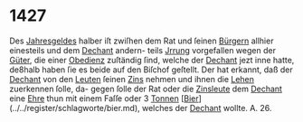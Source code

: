 # 1427

Des [Jahresgeldes](../../register/worte/jahresgeldes.md) halber iſt zwiſhen dem Rat und
ſeinen [Bürgern](../../register/worte/bürgern.md) allhier einesteils und dem [Dechant](../../register/worte/dechant.md) andern-
teils [Jrrung](../../register/worte/jrrung.md) vorgefallen wegen der [Güter](../../register/worte/güter.md), die einer
[Obedienz](../../register/worte/obedienz.md) zuſtändig ſind, welche der [Dechant](../../register/worte/dechant.md) jezt inne
hatte, de8halb haben ſie es beide auf den Biſchof geſtellt.
Der hat erkannt, daß der [Dechant](../../register/worte/dechant.md) von den [Leuten](../../register/worte/leuten.md) ſeinen
[Zins](../../register/worte/zins.md) nehmen und ihnen die [Lehen](../../register/worte/lehen.md) zuerkennen ſolle, da-
gegen ſolle der Rat oder die [Zinsleute](../../register/worte/zinsleute.md) dem [Dechant](../../register/worte/dechant.md) eine
[Ehre](../../register/worte/ehre.md) thun mit einem Faſſe oder 3 [Tonnen](../../register/worte/tonnen.md) [[Bier](../../register/worte/bier.md)](../../register/schlagworte/bier.md), welches
der [Dechant](../../register/worte/dechant.md) wollte. A. 26.
